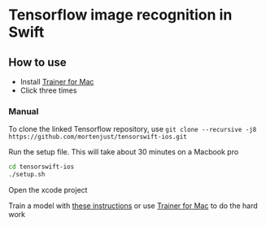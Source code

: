 # Tensorflow image recognition in Swift

## How to use
 * Install <a href="http://github.com/mortenjust/trainer-mac">Trainer for Mac</a>
 * Click three times


### Manual

To clone the linked Tensorflow repository, use
`git clone --recursive -j8 https://github.com/mortenjust/tensorswift-ios.git`

Run the setup file. This will take about 30 minutes on a Macbook pro
```bash
cd tensorswift-ios
./setup.sh
```
Open the xcode project

Train a model with <a href="https://www.tensorflow.org/how_tos/image_retraining/">these instructions</a> or use <a href="http://github.com/mortenjust/trainer-mac">Trainer for Mac</a> to do the hard work
